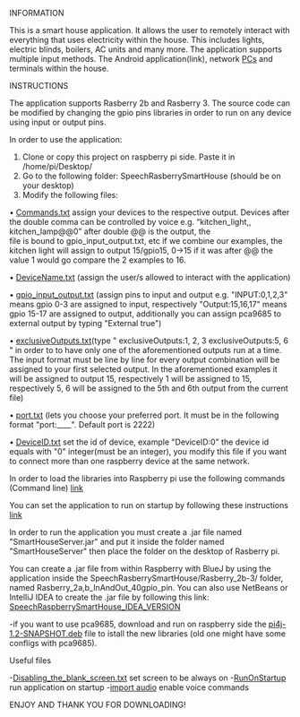 INFORMATION

This is a smart house application. It allows the user to remotely interact with everything that uses electricity within the house. This includes lights, electric blinds, boilers, AC units and many more. The application supports multiple input methods. The Android application(link), network [PCs](https://github.com/tsoglani/Java_SmartHouseClient/blob/master/SmartHouseClient2/dist/SmartHouseClient.jar)  and terminals within the house.

INSTRUCTIONS

The application supports Rasberry 2b and Rasberry 3. The source code can be modified by changing the gpio pins libraries in order to run on any device using input or output pins.

In order to use the application:
1.	Clone or copy this project on raspberry pi side. Paste it in /home/pi/Desktop/   
2.	Go to the following folder: SpeechRasberrySmartHouse (should be on your desktop)
3.	Modify the following files:

•	 [Commands.txt](https://github.com/tsoglani/SpeechRaspberrySmartHouse/blob/master/commands.txt)  assign your devices to the respective output. Devices after the double comma can be controlled by voice e.g. “kitchen_light,, kitchen_lamp@@0” after double @@ is the output, the    
      file is bound to gpio_input_output.txt, etc if we combine our examples, the kitchen light will assign to output 15/gpio15, 0->15 if it was after @@ the value 1 would go compare the 2 examples to 16.

•	[DeviceName.txt](https://github.com/tsoglani/SpeechRaspberrySmartHouse/blob/master/deviceName.txt)  (assign the user/s allowed to interact with the application)

•	[gpio_input_output.txt](https://github.com/tsoglani/SpeechRaspberrySmartHouse/blob/master/gpio_input_output.txt)   (assign pins to input and output e.g. "INPUT:0,1,2,3" means gpio 0-3 are assigned to input, respectively "Output:15,16,17" means gpio 15-17 are assigned to output, additionally you can assign pca9685 to external output by typing "External true")

• [exclusiveOutputs.txt](https://github.com/tsoglani/SpeechRaspberrySmartHouse/blob/master/exclusiveOutputs.txt)(type 
"
   exclusiveOutputs:1, 2, 3
   exclusiveOutputs:5, 6
"
 in order to to have only one of the aforementioned outputs run at a time. The input format must be line by line for every output combination will be assigned to your first selected output. In the aforementioned examples it will be assigned to output 15, respectively 1 will be assigned to 15, respectively 5, 6 will be assigned to the 5th and 6th output from the current file)

•	[port.txt](https://github.com/tsoglani/SpeechRaspberrySmartHouse/blob/master/port.txt) (lets you choose your preferred port. It must be in the following format "port:____". Default port is 2222)

•      [DeviceID.txt](https://github.com/tsoglani/SpeechRaspberrySmartHouse/blob/master/DeviceID.txt)  set the id of device, example "DeviceID:0" the device id equals with "0" integer(must be an integer), you modify this file if you want to connect more than one raspberry device at the same network.

  In order to load the libraries into Raspberry pi use the following commands (Command line) [link](https://github.com/tsoglani/SpeechRaspberrySmartHouse/blob/master/Command_Line.md)

  You can set the application to run on startup by following these instructions  [link](https://github.com/tsoglani/SpeechRaspberrySmartHouse/blob/master/RunOnStartup.md)

  In order to run the application you must create a .jar file named "SmartHouseServer.jar" and put it inside the folder named "SmartHouseServer" then place the folder on the desktop of Rasberry pi.
  
  You can create a .jar file from within Raspberry with BlueJ by using the application inside the SpeechRasberrySmartHouse/Rasberry_2b-3/ folder, named Rasberry_2a,b_InAndOut_40gpio_pin. You can also use NetBeans or IntelliJ IDEA to create the .jar file by following this link: [SpeechRaspberrySmartHouse_IDEA_VERSION](https://github.com/tsoglani/SpeechRaspberrySmartHouseClient_IDEA_VERSION)

-if you want to use pca9685, download and run on raspberry side the [pi4j-1.2-SNAPSHOT.deb](https://github.com/tsoglani/SpeechRaspberrySmartHouse/blob/master/pi4j-1.2-SNAPSHOT.deb) file to istall the new libraries (old one might have some confligs with pca9685).

Useful files

-[Disabling_the_blank_screen.txt](https://github.com/tsoglani/SpeechRaspberrySmartHouse/blob/master/Disabling_the_blank_screen.txt) set screen to be always on
-[RunOnStartup](https://github.com/tsoglani/SpeechRaspberrySmartHouse/blob/master/RunOnStartup.md) run application on startup
-[import audio](https://github.com/tsoglani/SpeechRaspberrySmartHouse/blob/master/import_audio.md) enable voice commands


ENJOY AND THANK YOU FOR DOWNLOADING!
